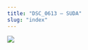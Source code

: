 ```yaml
---
title: "DSC_0613 – SUDA"
slug: "index"
---
```


[![](/wp-content/2015/05/DSC_0613-300x201.jpg)](/wp-content/2015/05/DSC_0613.jpg)